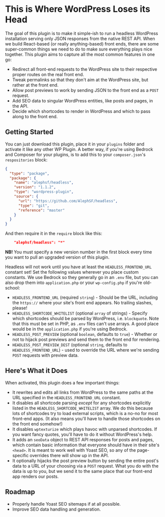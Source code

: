 # This is Where WordPress Loses its Head

The goal of this plugin is to make it simple-ish to run a headless WordPress installation
serving only JSON responses from the native REST API. When we build React-based (or really
anything-based) front ends, there are some super-common things we need to do to make
sure everything plays nice together. This plugin aims to capture all the most common
features in one go:
- Redirect all front-end requests to the WordPress site to their respective proper
routes on the real front end.
- Tweak permalinks so that they don't aim at the WordPress site, but rather at the
front end.
- Allow post previews to work by sending JSON to the front end as a `POST` request.
- Add SEO data to singular WordPress entities, like posts and pages, in the API.
- Decide which shortcodes to render in WordPress and which to pass along to the front end.

## Getting Started
You can just download this plugin, place it in your `plugins` folder and activate
it like any other WP Plugin. A better way, if you're using Bedrock and Composer for your
plugins, is to add this to your `composer.json`'s `respositories` block:
```json
{
  "type": "package",
  "package": {
    "name": "alephsf/headless",
    "version": "1.1.2",
    "type": "wordpress-plugin",
    "source": {
      "url": "https://github.com/AlephSF/headless",
      "type": "git",
      "reference": "master"
    }
  }
}
```
And then require it in the `require` block like this:
```json
    "alephsf/headless": "*"
```
**NB!** You must specify a new version number in the first block every time you want
to pull an upgraded version of this plugin.

Headless will not work until you have at least the `HEADLESS_FRONTEND_URL` constant
set! Set the following values wherever you place custom constants. We use Bedrock
so they generally go in an `.env` file, but you can also drop them into `application.php` or
your `wp-config.php` if you're old-school:
- `HEADLESS_FRONTEND_URL` (required `string`) - Should be the URL, including the `https://` where
your site's front end appears. No trailing slashes, please!  
- `HEADLESS_SHORTCODE_WHITELIST` (optional `array` of strings) - Specify which shortcodes should
be parsed by WordPress, i.e. `blockquote`. Note that this must be set in PHP, as `.env` files can't
use arrays. A good place would be in the `application.php` if you're using Bedrock.
- `HEADLESS_POST_PREVIEW` (optional `boolean`, defaults to `true`) - Whether or not to hijack
post previews and send them to the front end for rendering.
- `HEADLESS_POST_PREVIEW_DEST` (optional `string`, defaults to `HEADLESS_FRONTEND_URL`) - used
to override the URL where we're sending `POST` requests with preview data.

## Here's What it Does

When activated, this plugin does a few important things:
- It rewrites and edits all links from WordPress to the same paths at the URL specified in
the `HEADLESS_FRONTEND_URL` constant.
- It disables all shortcode parsing *except* for any shortcodes explicitly listed in the
`HEADLESS_SHORTCODE_WHITELIST` array. We do this because lots of shortcodes try to load
external scripts, which is a no-no for most front-end apps. (It also means you'll have
to handle those shortcodes on the front end somehow!)
- It disables `wptexturize` which plays havoc with unparsed shortcodes. If you want fancy
quotes, you'll have to do it without WordPress's help.
- It adds an `seoData` object to REST API responses for posts and pages, which contain basic
information that everyone should have in their site's `<head>`. It is meant to work well with
Yoast SEO, so any of the page-specific overrides there will show up in the API.
- It optionally hijacks the post preview button by sending the entire post's data to a URL
of your choosing via a `POST` request. What you do with the data is up to you, but we send
it to the same place that our front-end app renders our posts.

## Roadmap

- Properly handle Yoast SEO sitemaps if at all possible.
- Improve SEO data handling and generation.
